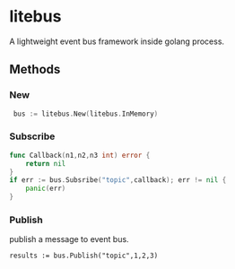 # litebus
A lightweight event bus framework inside golang process. 

## Methods

### New

```go
 bus := litebus.New(litebus.InMemory)
```

### Subscribe
```go
func Callback(n1,n2,n3 int) error {
    return nil
}
if err := bus.Subsribe("topic",callback); err != nil {
    panic(err)
}
```





### Publish
publish a message to event bus.
```
results := bus.Publish("topic",1,2,3)
```













